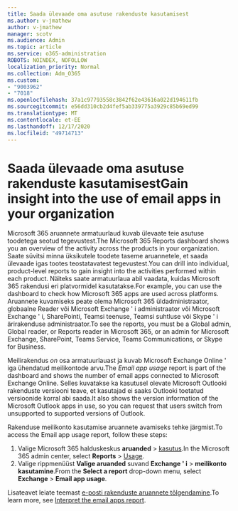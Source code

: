 ```yaml
---
title: Saada ülevaade oma asutuse rakenduste kasutamisest
ms.author: v-jmathew
author: v-jmathew
manager: scotv
ms.audience: Admin
ms.topic: article
ms.service: o365-administration
ROBOTS: NOINDEX, NOFOLLOW
localization_priority: Normal
ms.collection: Adm_O365
ms.custom:
- "9003962"
- "7018"
ms.openlocfilehash: 37a1c97793558c3842f62e43616a022d194611fb
ms.sourcegitcommit: e56dd310cb2d4fef5ab339775a3929c85b69ed99
ms.translationtype: MT
ms.contentlocale: et-EE
ms.lasthandoff: 12/17/2020
ms.locfileid: "49714713"
---
```

# <a name="gain-insight-into-the-use-of-email-apps-in-your-organization"></a><span data-ttu-id="cb86f-102">Saada ülevaade oma asutuse rakenduste kasutamisest</span><span class="sxs-lookup"><span data-stu-id="cb86f-102">Gain insight into the use of email apps in your organization</span></span>

<span data-ttu-id="cb86f-103">Microsoft 365 aruannete armatuurlaud kuvab ülevaate teie asutuse toodetega seotud tegevustest.</span><span class="sxs-lookup"><span data-stu-id="cb86f-103">The Microsoft 365 Reports dashboard shows you an overview of the activity across the products in your organization.</span></span> <span data-ttu-id="cb86f-104">Saate süvitsi minna üksikutele toodete taseme aruannetele, et saada ülevaade igas tootes teostatavatest tegevustest.</span><span class="sxs-lookup"><span data-stu-id="cb86f-104">You can drill into individual, product-level reports to gain insight into the activities performed within each product.</span></span> <span data-ttu-id="cb86f-105">Näiteks saate armatuurlaua abil vaadata, kuidas Microsoft 365 rakendusi eri platvormidel kasutatakse.</span><span class="sxs-lookup"><span data-stu-id="cb86f-105">For example, you can use the dashboard to check how Microsoft 365 apps are used across platforms.</span></span> <span data-ttu-id="cb86f-106">Aruannete kuvamiseks peate olema Microsoft 365 üldadministraator, globaalne Reader või Microsoft Exchange ' i administraator või Microsoft Exchange ' i, SharePointi, Teamsi teenuse, Teamsi suhtluse või Skype ' i ärirakenduse administraator.</span><span class="sxs-lookup"><span data-stu-id="cb86f-106">To see the reports, you must be a Global admin, Global reader, or Reports reader in Microsoft 365, or an admin for Microsoft Exchange, SharePoint, Teams Service, Teams Communications, or Skype for Business.</span></span>

<span data-ttu-id="cb86f-107">Meilirakendus *on* osa armatuurlauast ja kuvab Microsoft Exchange Online ' iga ühendatud meilikontode arvu.</span><span class="sxs-lookup"><span data-stu-id="cb86f-107">The *Email app usage* report is part of the dashboard and shows the number of email apps connected to Microsoft Exchange Online.</span></span> <span data-ttu-id="cb86f-108">Selles kuvatakse ka kasutusel olevate Microsoft Outlooki rakenduste versiooni teave, et kasutajad ei saaks Outlooki toetatud versioonide korral abi saada.</span><span class="sxs-lookup"><span data-stu-id="cb86f-108">It also shows the version information of the Microsoft Outlook apps in use, so you can request that users switch from unsupported to supported versions of Outlook.</span></span>

<span data-ttu-id="cb86f-109">Rakenduse meilikonto kasutamise aruannete avamiseks tehke järgmist.</span><span class="sxs-lookup"><span data-stu-id="cb86f-109">To access the Email app usage report, follow these steps:</span></span>

1. <span data-ttu-id="cb86f-110">Valige Microsoft 365 halduskeskus **aruanded**  >  [kasutus](https://go.microsoft.com/fwlink/?linkid=2140342).</span><span class="sxs-lookup"><span data-stu-id="cb86f-110">In the Microsoft 365 admin center, select **Reports** > [Usage](https://go.microsoft.com/fwlink/?linkid=2140342).</span></span>
2. <span data-ttu-id="cb86f-111">Valige rippmenüüst **Valige aruanded** suvand **Exchange ' i**  >  **meilikonto kasutamine**.</span><span class="sxs-lookup"><span data-stu-id="cb86f-111">From the **Select a report** drop-down menu, select **Exchange** > **Email app usage**.</span></span>

<span data-ttu-id="cb86f-112">Lisateavet leiate teemast [e-posti rakenduste aruannete tõlgendamine](https://go.microsoft.com/fwlink/?linkid=2140508).</span><span class="sxs-lookup"><span data-stu-id="cb86f-112">To learn more, see [Interpret the email apps report](https://go.microsoft.com/fwlink/?linkid=2140508).</span></span>
